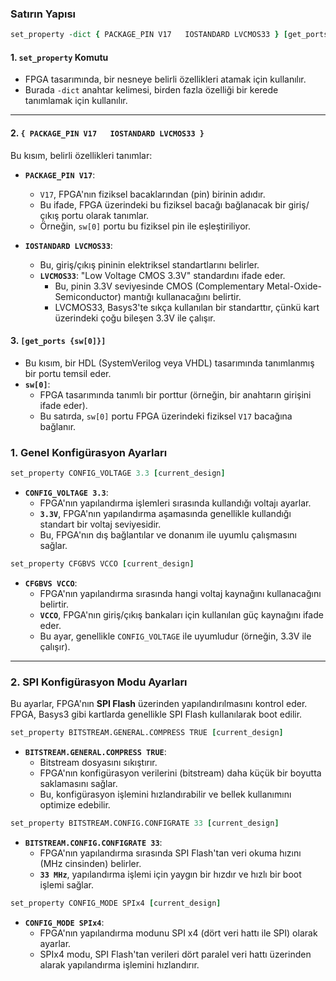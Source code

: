 ### **Satırın Yapısı**
```tcl
set_property -dict { PACKAGE_PIN V17   IOSTANDARD LVCMOS33 } [get_ports {sw[0]}]
```

#### **1. `set_property` Komutu**
- FPGA tasarımında, bir nesneye belirli özellikleri atamak için kullanılır.
- Burada `-dict` anahtar kelimesi, birden fazla özelliği bir kerede tanımlamak için kullanılır.

---

#### **2. `{ PACKAGE_PIN V17   IOSTANDARD LVCMOS33 }`**
Bu kısım, belirli özellikleri tanımlar:

- **`PACKAGE_PIN V17`**:
  - `V17`, FPGA'nın fiziksel bacaklarından (pin) birinin adıdır.
  - Bu ifade, FPGA üzerindeki bu fiziksel bacağı bağlanacak bir giriş/çıkış portu olarak tanımlar.
  - Örneğin, `sw[0]` portu bu fiziksel pin ile eşleştiriliyor.

- **`IOSTANDARD LVCMOS33`**:
  - Bu, giriş/çıkış pininin elektriksel standartlarını belirler.
  - **`LVCMOS33`**: "Low Voltage CMOS 3.3V" standardını ifade eder.
    - Bu, pinin 3.3V seviyesinde CMOS (Complementary Metal-Oxide-Semiconductor) mantığı kullanacağını belirtir.
    - LVCMOS33, Basys3'te sıkça kullanılan bir standarttır, çünkü kart üzerindeki çoğu bileşen 3.3V ile çalışır.


#### **3. `[get_ports {sw[0]}]`**
- Bu kısım, bir HDL (SystemVerilog veya VHDL) tasarımında tanımlanmış bir portu temsil eder.
- **`sw[0]`**:
  - FPGA tasarımında tanımlı bir porttur (örneğin, bir anahtarın girişini ifade eder).
  - Bu satırda, `sw[0]` portu FPGA üzerindeki fiziksel `V17` bacağına bağlanır.


### **1. Genel Konfigürasyon Ayarları**
```tcl
set_property CONFIG_VOLTAGE 3.3 [current_design]
```
- **`CONFIG_VOLTAGE 3.3`**:
  - FPGA'nın yapılandırma işlemleri sırasında kullandığı voltajı ayarlar.
  - **`3.3V`**, FPGA'nın yapılandırma aşamasında genellikle kullandığı standart bir voltaj seviyesidir.
  - Bu, FPGA'nın dış bağlantılar ve donanım ile uyumlu çalışmasını sağlar.

```tcl
set_property CFGBVS VCCO [current_design]
```
- **`CFGBVS VCCO`**:
  - FPGA'nın yapılandırma sırasında hangi voltaj kaynağını kullanacağını belirtir.
  - **`VCCO`**, FPGA'nın giriş/çıkış bankaları için kullanılan güç kaynağını ifade eder.
  - Bu ayar, genellikle `CONFIG_VOLTAGE` ile uyumludur (örneğin, 3.3V ile çalışır).

---

### **2. SPI Konfigürasyon Modu Ayarları**
Bu ayarlar, FPGA'nın **SPI Flash** üzerinden yapılandırılmasını kontrol eder. FPGA, Basys3 gibi kartlarda genellikle SPI Flash kullanılarak boot edilir.

```tcl
set_property BITSTREAM.GENERAL.COMPRESS TRUE [current_design]
```
- **`BITSTREAM.GENERAL.COMPRESS TRUE`**:
  - Bitstream dosyasını sıkıştırır.
  - FPGA'nın konfigürasyon verilerini (bitstream) daha küçük bir boyutta saklamasını sağlar.
  - Bu, konfigürasyon işlemini hızlandırabilir ve bellek kullanımını optimize edebilir.

```tcl
set_property BITSTREAM.CONFIG.CONFIGRATE 33 [current_design]
```
- **`BITSTREAM.CONFIG.CONFIGRATE 33`**:
  - FPGA'nın yapılandırma sırasında SPI Flash'tan veri okuma hızını (MHz cinsinden) belirler.
  - **`33 MHz`**, yapılandırma işlemi için yaygın bir hızdır ve hızlı bir boot işlemi sağlar.

```tcl
set_property CONFIG_MODE SPIx4 [current_design]
```
- **`CONFIG_MODE SPIx4`**:
  - FPGA'nın yapılandırma modunu SPI x4 (dört veri hattı ile SPI) olarak ayarlar.
  - SPIx4 modu, SPI Flash'tan verileri dört paralel veri hattı üzerinden alarak yapılandırma işlemini hızlandırır.